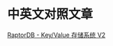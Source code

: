 # 中英文对照文章
[RaptorDB - Key/Value 存储系统 V2](https://www.oschina.net/translate/raptordb-the-key-value-store-v2?cmp&p=1)